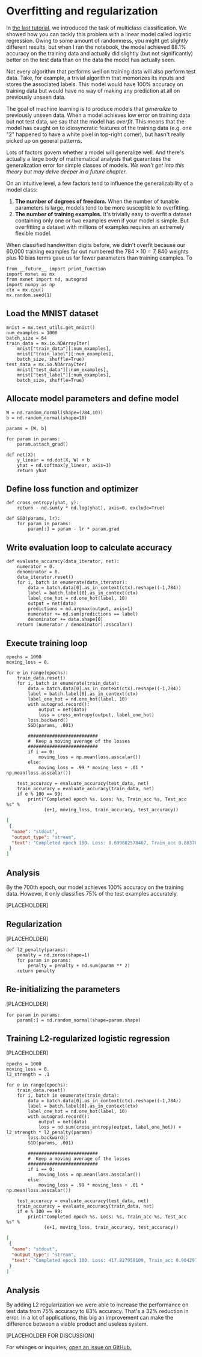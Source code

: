 # Overfitting and regularization

In [the last tutorial](P02-C04-softmax-regression-tutorial.ipynb), we introduced
the task of multiclass classification. We showed how you can tackly this problem
with a linear model called logistic regression. Owing to some amount of
randomness, you might get slightly different results, but when I ran the
notebook, the model achieved 88.1% accuracy on the training data and actually
did slightly (but not significantly) better on the test data than on the data
the model has actually seen.

Not every algorithm that performs well on training data will also perform test
data. Take, for example, a trivial algorithm that memorizes its inputs and
stores the associated labels. This model would have 100% accuracy on training
data but would have no way of making any prediction at all on previously unseen
data.

The goal of machine learning is to produce models that *generalize* to
previously unseen data. When a model achieves low error on training data but not
test data, we sau that the model has *overfit*. This means that the model has
caught on to idiosyncratic features of the training data (e.g. one "2" happened
to have a white pixel in top-right corner), but hasn't really picked up on
general patterns.

Lots of factors govern whether a model will generalize well. And there's
actually a large body of mathematical analysis that guarantees the
generalization error for simple classes of models. *We won't get into this
theory but may delve deeper in a future chapter*.

On an intuitive level, a few factors tend to influence the generalizability of a
model class:
1. **The number of degrees of freedom.** When the number of tunable parameters
is large, models tend to be more susceptible to overfitting.
2. **The number of training examples.** It's trivially easy to overfit a dataset
containing only one or two examples even if your model is simple. But
overfitting a dataset with millions of examples requires an extremely flexible
model.

When classified handwritten digits before, we didn't overfit because our 60,000
training examples far out numbered the  $784 \times 10 = 7,840$ weights plus
$10$ bias terms gave us far fewer parameters than training examples. To

```{.python .input  n=43}
from __future__ import print_function
import mxnet as mx
from mxnet import nd, autograd
import numpy as np
ctx = mx.cpu()
mx.random.seed(1)
```

## Load the MNIST dataset

```{.python .input  n=45}
mnist = mx.test_utils.get_mnist()
num_examples = 1000
batch_size = 64
train_data = mx.io.NDArrayIter(
    mnist["train_data"][:num_examples], 
    mnist["train_label"][:num_examples], 
    batch_size, shuffle=True)
test_data = mx.io.NDArrayIter(
    mnist["test_data"][:num_examples], 
    mnist["test_label"][:num_examples], 
    batch_size, shuffle=True)
```

## Allocate model parameters and define model

```{.python .input  n=78}
W = nd.random_normal(shape=(784,10))
b = nd.random_normal(shape=10)

params = [W, b]

for param in params:
    param.attach_grad()
    
def net(X):
    y_linear = nd.dot(X, W) + b
    yhat = nd.softmax(y_linear, axis=1)
    return yhat
```

## Define loss function and optimizer

```{.python .input  n=48}
def cross_entropy(yhat, y):
    return - nd.sum(y * nd.log(yhat), axis=0, exclude=True)

def SGD(params, lr):    
    for param in params:
        param[:] = param - lr * param.grad
```

## Write evaluation loop to calculate accuracy

```{.python .input  n=50}
def evaluate_accuracy(data_iterator, net):
    numerator = 0.
    denominator = 0.
    data_iterator.reset()
    for i, batch in enumerate(data_iterator):
        data = batch.data[0].as_in_context(ctx).reshape((-1,784))
        label = batch.label[0].as_in_context(ctx)
        label_one_hot = nd.one_hot(label, 10)
        output = net(data)
        predictions = nd.argmax(output, axis=1)
        numerator += nd.sum(predictions == label)
        denominator += data.shape[0]
    return (numerator / denominator).asscalar()
```

## Execute training loop

```{.python .input  n=52}
epochs = 1000
moving_loss = 0.

for e in range(epochs):
    train_data.reset()
    for i, batch in enumerate(train_data):
        data = batch.data[0].as_in_context(ctx).reshape((-1,784))
        label = batch.label[0].as_in_context(ctx)
        label_one_hot = nd.one_hot(label, 10)
        with autograd.record():
            output = net(data)
            loss = cross_entropy(output, label_one_hot)
        loss.backward()
        SGD(params, .001)

        ##########################
        #  Keep a moving average of the losses
        ##########################
        if i == 0:
            moving_loss = np.mean(loss.asscalar())
        else:
            moving_loss = .99 * moving_loss + .01 * np.mean(loss.asscalar())
            
    test_accuracy = evaluate_accuracy(test_data, net)
    train_accuracy = evaluate_accuracy(train_data, net)
    if e % 100 == 99:
        print("Completed epoch %s. Loss: %s, Train_acc %s, Test_acc %s" % 
              (e+1, moving_loss, train_accuracy, test_accuracy))       
```

```{.json .output n=52}
[
 {
  "name": "stdout",
  "output_type": "stream",
  "text": "Completed epoch 100. Loss: 0.699882578467, Train_acc 0.883789, Test_acc 0.694336\nCompleted epoch 200. Loss: 0.383530223087, Train_acc 0.94043, Test_acc 0.726562\nCompleted epoch 300. Loss: 0.296192424847, Train_acc 0.974609, Test_acc 0.726562\nCompleted epoch 400. Loss: 0.219277466178, Train_acc 0.987305, Test_acc 0.734375\nCompleted epoch 500. Loss: 0.167076686896, Train_acc 0.996094, Test_acc 0.735352\nCompleted epoch 600. Loss: 0.129148652002, Train_acc 0.999023, Test_acc 0.738281\nCompleted epoch 700. Loss: 0.0998192830617, Train_acc 1.0, Test_acc 0.742188\nCompleted epoch 800. Loss: 0.0805371355478, Train_acc 1.0, Test_acc 0.743164\nCompleted epoch 900. Loss: 0.0675567659364, Train_acc 1.0, Test_acc 0.74707\nCompleted epoch 1000. Loss: 0.0582670229406, Train_acc 1.0, Test_acc 0.75\n"
 }
]
```

## Analysis

By the 700th epoch, our model achieves 100% accuracy on the training data.
However, it only classifies 75% of the test examples accurately.

[PLACEHOLDER]

## Regularization
[PLACEHOLDER]

```{.python .input  n=73}
def l2_penalty(params):
    penalty = nd.zeros(shape=1)
    for param in params:
        penalty = penalty + nd.sum(param ** 2)
    return penalty
```

## Re-initializing the parameters

[PLACEHOLDER]

```{.python .input  n=76}
for param in params:
    param[:] = nd.random_normal(shape=param.shape)
```

## Training L2-regularized logistic regression

[PLACEHOLDER]

```{.python .input  n=77}
epochs = 1000
moving_loss = 0.
l2_strength = .1

for e in range(epochs):
    train_data.reset()
    for i, batch in enumerate(train_data):
        data = batch.data[0].as_in_context(ctx).reshape((-1,784))
        label = batch.label[0].as_in_context(ctx)
        label_one_hot = nd.one_hot(label, 10)
        with autograd.record():
            output = net(data)
            loss = nd.sum(cross_entropy(output, label_one_hot)) + l2_strength * l2_penalty(params)
        loss.backward()
        SGD(params, .001)

        ##########################
        #  Keep a moving average of the losses
        ##########################
        if i == 0:
            moving_loss = np.mean(loss.asscalar())
        else:
            moving_loss = .99 * moving_loss + .01 * np.mean(loss.asscalar())
            
    test_accuracy = evaluate_accuracy(test_data, net)
    train_accuracy = evaluate_accuracy(train_data, net)
    if e % 100 == 99:
        print("Completed epoch %s. Loss: %s, Train_acc %s, Test_acc %s" % 
              (e+1, moving_loss, train_accuracy, test_accuracy))       
```

```{.json .output n=77}
[
 {
  "name": "stdout",
  "output_type": "stream",
  "text": "Completed epoch 100. Loss: 417.827958109, Train_acc 0.904297, Test_acc 0.714844\nCompleted epoch 200. Loss: 222.459426625, Train_acc 0.962891, Test_acc 0.758789\nCompleted epoch 300. Loss: 123.724861786, Train_acc 0.984375, Test_acc 0.78125\nCompleted epoch 400. Loss: 72.6283419307, Train_acc 0.990234, Test_acc 0.806641\nCompleted epoch 500. Loss: 46.1087759935, Train_acc 0.991211, Test_acc 0.816406\nCompleted epoch 600. Loss: 32.333768166, Train_acc 0.992188, Test_acc 0.824219\nCompleted epoch 700. Loss: 25.1729688411, Train_acc 0.993164, Test_acc 0.827148\nCompleted epoch 800. Loss: 21.4474974968, Train_acc 0.992188, Test_acc 0.824219\nCompleted epoch 900. Loss: 19.5080785639, Train_acc 0.992188, Test_acc 0.824219\nCompleted epoch 1000. Loss: 18.4982315813, Train_acc 0.992188, Test_acc 0.829102\n"
 }
]
```

## Analysis

By adding L2 regularization we were able to increase the performance on test
data from 75% accuracy to 83% accuracy. That's a 32% reduction in error. In a
lot of applications, this big an improvement can make the difference between a
viable product and useless system.

[PLACEHOLDER FOR DISCUSSION]

For whinges or inquiries, [open an issue on
GitHub.](https://github.com/zackchase/mxnet-the-straight-dope)
